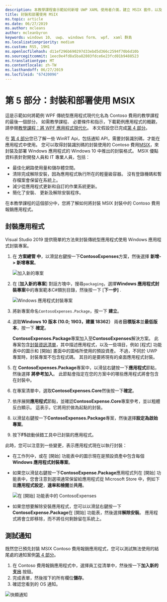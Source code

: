 ```yaml
---
description: 本教學課程會示範如何新增 UWP XAML 使用者介面，建立 MSIX 套件，以及您的 WPF 應用程式中納入其他現代的元件。
title: 封裝和部署使用 MSIX
ms.topic: article
ms.date: 06/27/2019
ms.author: mcleans
author: mcleanbyron
keywords: windows 10、 uwp、 windows form、 wpf、 xaml 群島
ms.localizationpriority: medium
ms.custom: RS5, 19H1
ms.openlocfilehash: d11ef296b690297d33ebd5d366c2594f70b6d10b
ms.sourcegitcommit: 1eec0e4fd8a5ba82803fdce6e23fcd01b9488523
ms.translationtype: MT
ms.contentlocale: zh-TW
ms.lasthandoff: 06/27/2019
ms.locfileid: "67420096"
---
```

# <a name="part-5-package-and-deploy-with-msix"></a>第 5 部分：封裝和部署使用 MSIX

這是示範如何將範例 WPF 傳統型應用程式現代化名為 Contoso 費用的教學課程的最後一個部分。 如需教學課程、 必要條件和指示，下載範例應用程式的概觀，請參閱[教學課程：將 WPF 應用程式現代化](modernize-wpf-tutorial.md)。 本文假設您已完成[第 4 部分](modernize-wpf-tutorial-4.md)。

在 [第 4 部分](modernize-wpf-tutorial-4.md)您已了解一些 WinRT Api，包括通知 API，需要封裝識別碼，才能在應用程式中使用。 您可以取得封裝識別碼的封裝使用的 Contoso 費用[MSIX](https://docs.microsoft.com/windows/msix)，來封裝及部署 Windows 應用程式的 Windows 10 中推出的封裝格式。 MSIX 優點資料表針對開發人員和 IT 專業人員，包括：

- 最佳化網路使用量和儲存體空間。
- 清除完成解除安裝，因為應用程式執行所在的輕量級容器。 沒有登錄機碼和暫存檔案會保留在系統上。
- 減少從應用程式更新和自訂的作業系統更新。
- 簡化了安裝、 更新及解除安裝程序。 

在本教學課程的這個部分中，您將了解如何將封裝 MSIX 封裝中的 Contoso 費用報銷應用程式。

## <a name="package-the-application"></a>封裝應用程式

Visual Studio 2019 提供簡單的方法來封裝傳統型應用程式使用 Windows 應用程式封裝專案。 

1. 在 **方案總管 中**，以滑鼠右鍵按一下**ContosoExpenses**方案，然後選擇 **新增-> 新增專案**。

    ![加入新的專案](images/wpf-modernize-tutorial/AddNewProject.png)

3. 在 [**加入新的專案**] 對話方塊中，搜尋`packaging`，選擇**Windows 應用程式封裝專案**中的專案範本C#類別目錄，然後按一下 [**下一步]** .

    ![Windows 應用程式封裝專案](images/wpf-modernize-tutorial/WAP.png)

4. 將新專案命名`ContosoExpenses.Package`，按一下 **建立**。

5. 選取**Windows 10 版本 (10.0; 1903，建置 18362）** 兩者**目標版本**並**最低版本**，按一下  **確定**。

    **ContosoExpenses.Package**專案加入至**ContosoExpenses**解決方案。 此專案包含[封裝資訊清單](https://docs.microsoft.com/uwp/schemas/appxpackage/uapmanifestschema/schema-root)，其中描述應用程式，以及一些項目，例如 [程式] 功能表中的圖示和 [開始] 畫面中的圖格所使用的預設資產。 不過，不同於 UWP 專案時，封裝專案不包含程式碼。 其目的是要將現有的桌面應用程式封裝。

6. 在  **ContosoExpenses.Package**專案中，以滑鼠右鍵按一下**應用程式**節點，然後選擇 **將參考加入**。 此節點會指定在您的方案中的哪些應用程式將會包含在封裝中。

7. 在專案清單中，選取**ContosoExpenses.Core**然後按一下**確定**。

8. 依序展開**應用程式**節點，並確認**ContosoExpense.Core**專案參考，並以粗體反白顯示。 這表示，它將用於做為起點的封裝。

9. 以滑鼠右鍵按一下**ContosoExpenses.Package**專案，然後選擇**設定為啟始專案**。

10. 按下**F5**啟動偵錯工具中已封裝的應用程式。

此時，您可以注意到一些變更，表示應用程式現在以執行封裝：

- 在工作列中，或在 [開始] 功能表中的圖示現在是預設資產中包含每個**Windows 應用程式封裝專案**。
- 如果您以滑鼠右鍵按一下**ContosoExpense.Package**應用程式列在 [開始] 功能表中，您會注意到選項通常保留給應用程式從 Microsoft Store 中，例如下載**應用程式設定**，**速率和檢閱**並**共用**。

    ![在 [開始] 功能表中的 ContosoExpenses](images/wpf-modernize-tutorial/StartMenu.png)

- 如果您想要解除安裝應用程式，您可以以滑鼠右鍵按一下**ContosoExpense.Package**在 [開始] 功能表，然後選擇**解除安裝**。 應用程式將會立即移除，而不將任何剩餘留在系統上。

## <a name="test-the-notification"></a>測試通知

既然您已預先封裝 MSIX Contoso 費用報銷應用程式，您可以測試無法使用的結尾處的通知案例[第 4 部分](modernize-wpf-tutorial-4.md)。

1. 在 Contoso 費用報銷應用程式中，選擇員工從清單中，然後按一下**加入新的支出** 按鈕。 
2. 完成表單，然後按下的所有欄位**儲存**。
3. 確認您看到的 OS 通知。

![快顯通知](images/wpf-modernize-tutorial/ToastNotification.png)
